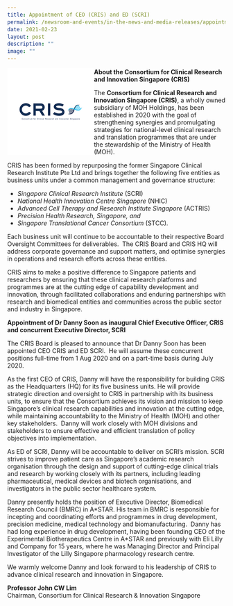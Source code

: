 ```yaml
---
title: Appointment of CEO (CRIS) and ED (SCRI)
permalink: /newsroom-and-events/in-the-news-and-media-releases/appointment-of-ceo-cris-and-ed-scri/
date: 2021-02-23
layout: post
description: ""
image: ""
---
```

<img src="/images/Newsroom%20&amp;%20Events/In%20The%20News%20And%20Media%20Releases/cris-logo.jpg" align="left" style="width:200px">



**About the Consortium for Clinical Research and Innovation Singapore (CRIS)**

The&nbsp;**Consortium for Clinical Research and Innovation Singapore (CRIS)**, a&nbsp;wholly owned subsidiary of MOH Holdings,&nbsp;has been established in 2020 with the goal of strengthening synergies and promulgating strategies for national-level clinical research and translation programmes that are under the stewardship of the Ministry of Health (MOH).

CRIS has been formed by repurposing the former Singapore Clinical Research Institute Pte Ltd and brings together the following five entities as business units under a common management and governance structure:

*   _Singapore Clinical Research Institute_&nbsp;(SCRI)
*   _National Health Innovation Centre Singapore_&nbsp;(NHIC)
*   _Advanced Cell Therapy and Research Institute Singapore_&nbsp;(ACTRIS)
*   _Precision Health Research, Singapore, and_
*   _Singapore Translational Cancer Consortium_&nbsp;(STCC).

Each business unit will continue to be accountable to their respective Board Oversight Committees for deliverables.&nbsp; The CRIS Board and CRIS HQ will address corporate governance and support matters, and optimise synergies in operations and research efforts across these entities.

CRIS aims to make a positive difference to Singapore patients and researchers by ensuring that these clinical research platforms and programmes are at the cutting edge of capability development and innovation, through facilitated collaborations and enduring partnerships with research and biomedical entities and communities across the public sector and industry in Singapore.

**Appointment of Dr Danny Soon as inaugural Chief Executive Officer, CRIS and concurrent Executive Director, SCRI**

The CRIS Board is pleased to announce that Dr Danny Soon has been appointed CEO CRIS and ED SCRI.&nbsp; He will assume these concurrent positions full-time from 1 Aug 2020 and on a part-time basis during July 2020.

As the first CEO of CRIS, Danny will have the responsibility for building CRIS as the Headquarters (HQ) for its five business units. He will provide strategic direction and oversight to CRIS in partnership with its business units, to ensure that the Consortium achieves its vision and mission to keep Singapore’s clinical research capabilities and innovation at the cutting edge, while maintaining accountability to the Ministry of Health (MOH) and other key stakeholders. &nbsp;Danny will work closely with MOH divisions and stakeholders to ensure effective and efficient translation of policy objectives into implementation.

As ED of SCRI, Danny will be accountable to deliver on SCRI’s mission. SCRI strives to improve patient care as Singapore’s academic research organisation through the design and support of cutting-edge clinical trials and research by working closely with its partners, including leading pharmaceutical, medical devices and biotech organisations, and investigators in the public sector healthcare system.

Danny presently holds the position of Executive Director, Biomedical Research Council (BMRC) in A\*STAR. His team in BMRC is responsible for incepting and coordinating efforts and programmes in drug development, precision medicine, medical technology and biomanufacturing. &nbsp;Danny has had long experience in drug development, having been founding CEO of the Experimental Biotherapeutics Centre in A\*STAR and previously with Eli Lilly and Company for 15 years, where he was Managing Director and Principal Investigator of the Lilly Singapore pharmacology research centre.

We warmly welcome Danny and look forward to his leadership of CRIS to advance clinical research and innovation in Singapore.

**Professor John CW Lim**  
Chairman, Consortium for Clinical Research &amp; Innovation Singapore